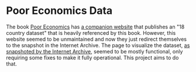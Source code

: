 # Poor Economics Data

The book [Poor Economics](https://www.goodreads.com/book/show/10245602-poor-economics) has [a companion website](http://web.archive.org/web/20190414231629/www.pooreconomics.com/) that publishes an "18 country dataset" that is heavily referenced by this book. However, this website seemed to be unmaintained and now they just redirect themselves to the snapshot in the Internet Archive. The page to visualize the dataset, [as snapshoted by the Internet Archive](https://web.archive.org/web/20190414224929/http://www.pooreconomics.com/data/country/home), seemed to be mostly functional, only requiring some fixes to make it fully operational. This project aims to do that.
